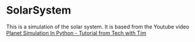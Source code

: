 # SolarSystem
This is a simulation of the solar system. It is based from the Youtube video [Planet Simulation In Python - Tutorial from Tech with Tim](https://www.youtube.com/watch?v=WTLPmUHTPqo)

